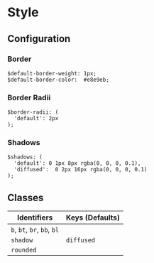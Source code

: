 # Style

## Configuration

### Border

```
$default-border-weight: 1px;
$default-border-color:  #e8e9eb;
```

### Border Radii

```
$border-radii: (
  'default': 2px
);
```

### Shadows
```
$shadows: (
  'default': 0 1px 8px rgba(0, 0, 0, 0.1),
  'diffused':  0 2px 16px rgba(0, 0, 0, 0.1)
);
```

## Classes

| Identifiers | Keys (Defaults) |
|-------------|-----------------|
| `b`, `bt`, `br`, `bb`, `bl`        | |
| `shadow`    | `diffused` |
| `rounded`   |            |

